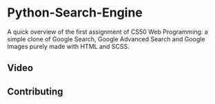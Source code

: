 # Python-Search-Engine
A quick overview of the first assignment of CS50 Web Programming: a simple clone of Google Search, Google Advanced Search and Google Images purely made with HTML and SCSS.
## Video

## Contributing
